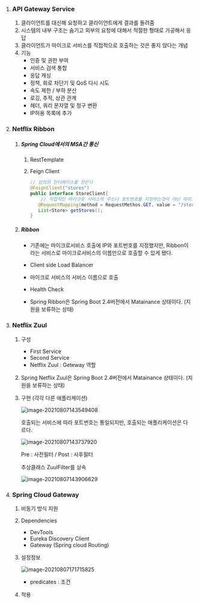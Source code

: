 1. ### API Gateway Service

   1. 클라이언트를 대신해 요청하고 클라이언트에게 결과를 돌려줌
   2. 시스템의 내부 구조는 숨기고 외부의 요청에 대해서 적절한 형태로 가공해서 응답
   3. 클라이언트가 마이크로 서비스를 직접적으로 호출하는 것은 좋지 않다는 개념
   4. 기능
      - 인증 및 권한 부여
      - 서비스 검색 통합
      - 응답 캐싱
      - 정책, 회로 차단기 및 QoS 다시 시도
      - 속도 제한 / 부하 분산
      - 로깅, 추적, 상관 관계
      - 헤더, 쿼리 문자열 및 청구 변환
      - IP허용 목록에 추가

2. ### Netflix Ribbon

   1. ##### Spring Cloud에서의 MSA간 통신

      1. RestTemplate

      2. Feign Client

         ```java
         // 임의의 인터페이스를 만든다
         @FeignClient("stores")
         public interface StoreClient{
             // 직접적인 마이크로 서비스의 주소나 포트번호를 지정하는것이 아닌 마이크로서비스 이름으로 호출할 수 있다.
         	@RequestMapping(method = RequestMethos.GET, value = "/stores")
         	List<Store> getStores();
         }
         ```

   2. ##### Ribbon

      - 기존에는 마이크로서비스 호출에 IP와 포트번호를 지정했지만, Ribbon이라는 서비스로 마이크로서비스의 이름만으로 호출할 수 있게 됐다.

      - Client side Load Balancer 
      - 마이크로 서비스의 서비스 이름으로 호출
      - Health Check
      - Spring Ribbon은 Spring Boot 2.4버전에서 Matainance 상태이다. (지원을 보류하는 상태)

3. ### Netflix Zuul

   1. 구성
      - First Service
      - Second Service
      - Netflix Zuul : Geteway 역할

   2. Spring Netflix Zuul은 Spring Boot 2.4버전에서 Matainance 상태이다. (지원을 보류하는 상태)

   3. 구현 (각각 다른 애플리케이션)

      ![image-20210807143549408](D:\code\spring\baron\spring-demo-2\src\main\resources\docs\Microservice\netflix_zuul.png)

      호출되는 서비스에 따라 포트번호는 통일되지만, 호출되는 애플리케이션은 다르다.

      ![image-20210807143737920](D:\code\spring\baron\spring-demo-2\src\main\resources\docs\Microservice\netflix_zuul_service.png)

      Pre : 사전필터 / Post : 사후필터

      추상클래스 ZuulFilter를 상속

      ![image-20210807143906629](D:\code\spring\baron\spring-demo-2\src\main\resources\docs\Microservice\netflix_zuul_filter.png)

4. ### Spring Cloud Gateway

   1. 비동기 방식 지원

   2. Dependencies

      - DevTools
      - Eureka Discovery Client
      - Gateway (Spring cloud Routing)

   3. 설정정보

      ![image-20210807171715825](D:\code\spring\baron\spring-demo-2\src\main\resources\docs\Microservice\cloud_gateway)

      - predicates : 조건

   4. 적용

      